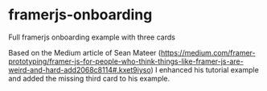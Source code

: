 # framerjs-onboarding
Full framerjs onboarding example with three cards

Based on the Medium article of Sean Mateer (https://medium.com/framer-prototyping/framer-js-for-people-who-think-things-like-framer-js-are-weird-and-hard-add2068c8114#.kxet9iyso)
I enhanced his tutorial example and added the missing third card to his example.

